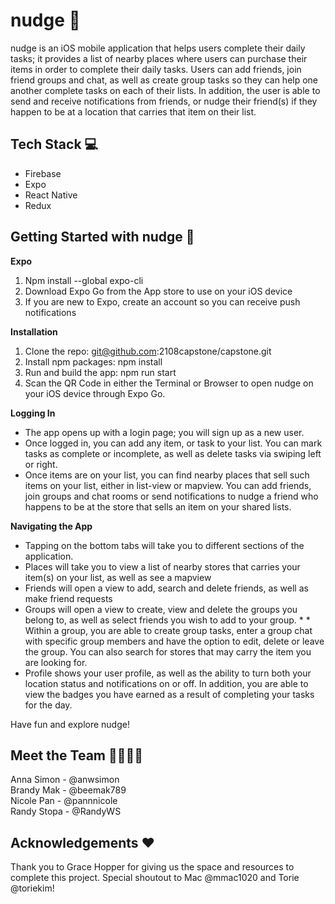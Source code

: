 nudge 🐙
============
nudge is an iOS mobile application that helps users complete their daily tasks; it provides a list of nearby places where users can purchase their items in order to complete their daily tasks. Users can add friends, join friend groups and chat, as well as create group tasks so they can help one another complete tasks on each of their lists. In addition, the user is able to send and receive notifications from friends, or nudge their friend(s) if they happen to be at a location that carries that item on their list.

Tech Stack 💻
-------------
* Firebase
* Expo
* React Native
* Redux

Getting Started with nudge 🏁
-----------------------------
**Expo**
1. Npm install --global expo-cli
2. Download Expo Go from the App store to use on your iOS device
3. If you are new to Expo, create an account so you can receive push notifications

**Installation**
1. Clone the repo: git@github.com:2108capstone/capstone.git
2. Install npm packages: npm install
3. Run and build the app: npm run start
4. Scan the QR Code in either the Terminal or Browser to open nudge on your iOS device through Expo Go.

**Logging In**
* The app opens up with a login page; you will sign up as a new user.
* Once logged in, you can add any item, or task to your list. You can mark tasks as complete or incomplete, as well as delete tasks via swiping left or right.
* Once items are on your list, you can find nearby places that sell such items on your list, either in list-view or mapview.
You can add friends, join groups and chat rooms or send notifications to nudge a friend who happens to be at the store that sells an item on your shared lists.


**Navigating the App**
* Tapping on the bottom tabs will take you to different sections of the application.
* Places will take you to view a list of nearby stores that carries your item(s) on your list, as well as see a mapview
* Friends will open a view to add, search and delete friends, as well as make friend requests
* Groups will open a view to create, view and delete the groups you belong to, as well as select friends you wish to add to your group. * * Within a group, you are able to create group tasks, enter a group chat with specific group members and have the option to edit, delete or leave the group. You can also search for stores that may carry the item you are looking for.
* Profile shows your user profile, as well as the ability to turn both your location status and notifications on or off. In addition, you are able to view the badges you have earned as a result of completing your tasks for the day.

Have fun and explore nudge!

Meet the Team 🐙🐙🐙🐙
----------------------
Anna Simon - @anwsimon  
Brandy Mak - @beemak789   
Nicole Pan - @pannnicole  
Randy Stopa - @RandyWS  

Acknowledgements ❤️
-------------------
Thank you to Grace Hopper for giving us the space and resources to complete this project. Special shoutout to Mac @mmac1020 and Torie @toriekim!
